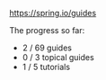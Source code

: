 https://spring.io/guides

The progress so far:

* 2 / 69 guides
* 0 / 3 topical guides
* 1 / 5 tutorials
